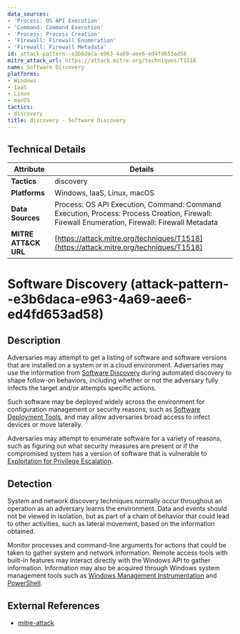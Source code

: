 ```yaml
---
data_sources:
- 'Process: OS API Execution'
- 'Command: Command Execution'
- 'Process: Process Creation'
- 'Firewall: Firewall Enumeration'
- 'Firewall: Firewall Metadata'
id: attack-pattern--e3b6daca-e963-4a69-aee6-ed4fd653ad58
mitre_attack_url: https://attack.mitre.org/techniques/T1518
name: Software Discovery
platforms:
- Windows
- IaaS
- Linux
- macOS
tactics:
- discovery
title: discovery - Software Discovery
---
```


## Technical Details

| Attribute | Details |
|-----------|----------|
| **Tactics** | discovery |
| **Platforms** | Windows, IaaS, Linux, macOS |
| **Data Sources** | Process: OS API Execution, Command: Command Execution, Process: Process Creation, Firewall: Firewall Enumeration, Firewall: Firewall Metadata |
| **MITRE ATT&CK URL** | [https://attack.mitre.org/techniques/T1518](https://attack.mitre.org/techniques/T1518) |

# Software Discovery (attack-pattern--e3b6daca-e963-4a69-aee6-ed4fd653ad58)

## Description
Adversaries may attempt to get a listing of software and software versions that are installed on a system or in a cloud environment. Adversaries may use the information from [Software Discovery](https://attack.mitre.org/techniques/T1518) during automated discovery to shape follow-on behaviors, including whether or not the adversary fully infects the target and/or attempts specific actions.

Such software may be deployed widely across the environment for configuration management or security reasons, such as [Software Deployment Tools](https://attack.mitre.org/techniques/T1072), and may allow adversaries broad access to infect devices or move laterally.

Adversaries may attempt to enumerate software for a variety of reasons, such as figuring out what security measures are present or if the compromised system has a version of software that is vulnerable to [Exploitation for Privilege Escalation](https://attack.mitre.org/techniques/T1068).

## Detection
System and network discovery techniques normally occur throughout an operation as an adversary learns the environment. Data and events should not be viewed in isolation, but as part of a chain of behavior that could lead to other activities, such as lateral movement, based on the information obtained.

Monitor processes and command-line arguments for actions that could be taken to gather system and network information. Remote access tools with built-in features may interact directly with the Windows API to gather information. Information may also be acquired through Windows system management tools such as [Windows Management Instrumentation](https://attack.mitre.org/techniques/T1047) and [PowerShell](https://attack.mitre.org/techniques/T1059/001).

## External References
- [mitre-attack](https://attack.mitre.org/techniques/T1518)
